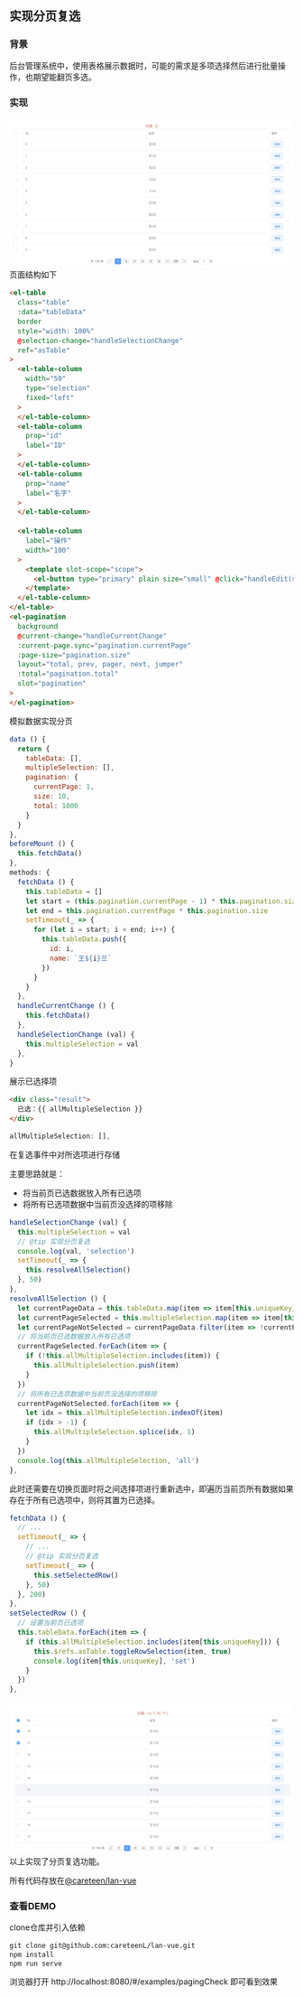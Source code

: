 ## 实现分页复选

### 背景

后台管理系统中，使用表格展示数据时，可能的需求是多项选择然后进行批量操作，也期望能翻页多选。

### 实现
![paging-check-1](../../assets/paging-check-1.jpg)
页面结构如下
```html
<el-table
  class="table"
  :data="tableData"
  border
  style="width: 100%"
  @selection-change="handleSelectionChange"
  ref="asTable"
>
  <el-table-column
    width="50"
    type="selection"
    fixed="left"
  >
  </el-table-column>
  <el-table-column
    prop="id"
    label="ID"
  >
  </el-table-column>
  <el-table-column
    prop="name"
    label="名字"
  >
  </el-table-column>

  <el-table-column
    label="操作"
    width="100"
  >
    <template slot-scope="scope">
      <el-button type="primary" plain size="small" @click="handleEdit(scope.row)" >编辑</el-button>
    </template>
  </el-table-column>
</el-table>
<el-pagination
  background
  @current-change="handleCurrentChange"
  :current-page.sync="pagination.currentPage"
  :page-size="pagination.size"
  layout="total, prev, pager, next, jumper"
  :total="pagination.total"
  slot="pagination"
>
</el-pagination>
```
模拟数据实现分页
```js
data () {
  return {
    tableData: [],
    multipleSelection: [],
    pagination: {
      currentPage: 1,
      size: 10,
      total: 1000
    }
  }
},
beforeMount () {
  this.fetchData()
},
methods: {
  fetchData () {
    this.tableData = []
    let start = (this.pagination.currentPage - 1) * this.pagination.size
    let end = this.pagination.currentPage * this.pagination.size
    setTimeout(_ => {
      for (let i = start; i < end; i++) {
        this.tableData.push({
          id: i,
          name: `王${i}兰`
        })
      }
    }
  },
  handleCurrentChange () {
    this.fetchData()
  },
  handleSelectionChange (val) {
    this.multipleSelection = val
  },
}
```

展示已选择项
```html
<div class="result">
  已选：{{ allMultipleSelection }}
</div>
```

```js
allMultipleSelection: [],
```

在复选事件中对所选项进行存储

主要思路就是：
- 将当前页已选数据放入所有已选项
- 将所有已选项数据中当前页没选择的项移除
```js
handleSelectionChange (val) {
  this.multipleSelection = val
  // @tip 实现分页复选
  console.log(val, 'selection')
  setTimeout(_ => {
    this.resolveAllSelection()
  }, 50)
},
resolveAllSelection () {
  let currentPageData = this.tableData.map(item => item[this.uniqueKey]) // 当前页所有数据
  let currentPageSelected = this.multipleSelection.map(item => item[this.uniqueKey]) // 当前页已选数据
  let currentPageNotSelected = currentPageData.filter(item => !currentPageSelected.includes(item)) // 当前页未选数据
  // 将当前页已选数据放入所有已选项
  currentPageSelected.forEach(item => {
    if (!this.allMultipleSelection.includes(item)) {
      this.allMultipleSelection.push(item)
    }
  })
  // 将所有已选项数据中当前页没选择的项移除
  currentPageNotSelected.forEach(item => {
    let idx = this.allMultipleSelection.indexOf(item)
    if (idx > -1) {
      this.allMultipleSelection.splice(idx, 1)
    }
  })
  console.log(this.allMultipleSelection, 'all')
},
```

此时还需要在切换页面时将之间选择项进行重新选中，即遍历当前页所有数据如果存在于所有已选项中，则将其置为已选择。
```js
fetchData () {
  // ...
  setTimeout(_ => {
    // ...
    // @tip 实现分页复选
    setTimeout(_ => {
      this.setSelectedRow()
    }, 50)
  }, 200)
},
setSelectedRow () {
  // 设置当前页已选项
  this.tableData.forEach(item => {
    if (this.allMultipleSelection.includes(item[this.uniqueKey])) {
      this.$refs.asTable.toggleRowSelection(item, true)
      console.log(item[this.uniqueKey], 'set')
    }
  })
},
```
![paging-check-2](../../assets/paging-check-2.jpg)
以上实现了分页复选功能。

所有代码存放在[@careteen/lan-vue](https://github.com/careteenL/lan-vue/blob/master/examples/Table/PagingCheck.vue)

### 查看DEMO
clone仓库并引入依赖
```shell
git clone git@github.com:careteenL/lan-vue.git
npm install
npm run serve
```
浏览器打开 http://localhost:8080/#/examples/pagingCheck 即可看到效果
